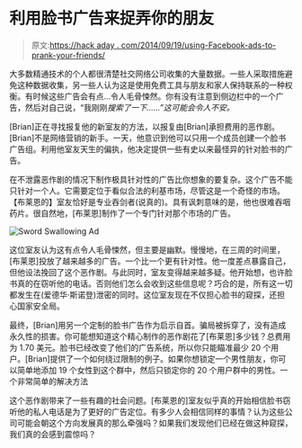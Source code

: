 # 利用脸书广告来捉弄你的朋友

> 原文:[https://hack aday . com/2014/09/19/using-Facebook-ads-to-prank-your-friends/](https://hackaday.com/2014/09/19/using-facebook-ads-to-prank-your-friends/)

大多数精通技术的个人都很清楚社交网络公司收集的大量数据。一些人采取措施避免这种数据收集，另一些人认为这是使用免费工具与朋友和家人保持联系的一种权衡。有时候这些广告会有点…令人毛骨悚然。你有没有注意到侧边栏中的一个广告，然后对自己说，“我刚刚*搜索了一下……”这可能会令人不安。*

[Brian]正在寻找报复他的新室友的方法，以报复由[Brian]承担费用的恶作剧。[Brian]不是网络营销的新手。一天，他意识到他可以只用一个成员创建一个脸书广告组。利用他室友天生的偏执，他决定提供一些有史以来最怪异的针对脸书的广告。

在不泄露恶作剧的情况下制作极具针对性的广告比你想象的要复杂。这个广告不能只针对一个人。它需要定位于看似合法的利基市场，尽管这是一个奇怪的市场。【布莱恩的】室友恰好是专业吞剑者(说真的)。具有讽刺意味的是，他也很难吞咽药片。很自然地，[布莱恩]制作了一个专门针对那个市场的广告。

![Sword Swallowing Ad](../Images/2e30a01c002c7ac9ba053423444cf68f.png)

这位室友认为这有点令人毛骨悚然，但主要是幽默。慢慢地，在三周的时间里，[布莱恩]投放了越来越多的广告。一个比一个更有针对性。他一度差点暴露自己，但他设法挽回了这个恶作剧。与此同时，室友变得越来越多疑。他开始想，也许脸书真的在窃听他的电话。否则他们怎么会收到这些信息呢？巧合的是，所有这一切都发生在(爱德华·斯诺登)泄密的同时。这位室友现在不仅担心脸书的窥探，还担心国家安全局。

最终，[Brian]用另一个定制的脸书广告作为启示自首。骗局被拆穿了，没有造成永久性的损害。你可能想知道这个精心制作的恶作剧花了[布莱恩]多少钱？总费用为 1.70 美元。脸书已经改变了他们的广告系统，所以你只能瞄准最少 20 个用户。[Brian]提供了一个如何绕过限制的例子。如果你想锁定一个男性朋友，你可以简单地添加 19 个女性到这个群中，然后只锁定你的 20 个用户群中的男性。一个非常简单的解决方法

这个恶作剧带来了一些有趣的社会问题。[布莱恩的]室友似乎真的开始相信脸书窃听他的私人电话是为了更好的广告定位。有多少人会相信同样的事情？认为这些公司可能会朝这个方向发展真的那么牵强吗？如果我们发现他们已经在做这种窥探，我们真的会感到震惊吗？